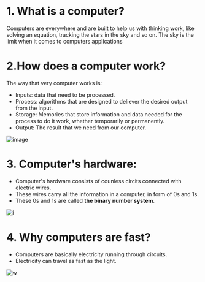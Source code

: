 # 1. What is a computer?
Computers are everywhere and are built to help us with thinking work, like solving an equation, tracking the stars in the sky and so on.
The sky is the limit when it comes to computers applications
# 2.How does a computer work?
The way that very computer works is:
* Inputs: data that need to be processed.
* Process: algorithms that are designed to deliever the desired output from the input.
* Storage: Memories that store information and data needed for the process to do it work, whether temporarily or permanently.
* Output: The result that we need from our computer.

![image](https://upload.wikimedia.org/wikipedia/commons/2/2e/Processing2.gif)

# 3. Computer's hardware:
* Computer's hardware consists of counless circits connected with electric wires.
* These wires carry all the information in a computer, in form of 0s and 1s.
* These 0s and 1s are called **the binary number system**.

![i](https://content.instructables.com/ORIG/FG6/NSYJ/IM5WPGD9/FG6NSYJIM5WPGD9.png?auto=webp&frame=1&width=320&md=1981a6e18e4a6c27d6bb905208d8f911)

# 4. Why computers are fast?
* Computers are basically electricity running through circuits.
* Electricity can travel as fast as the light.

![w](https://wonderfulengineering.com/wp-content/uploads/2017/01/electricity.jpg)
